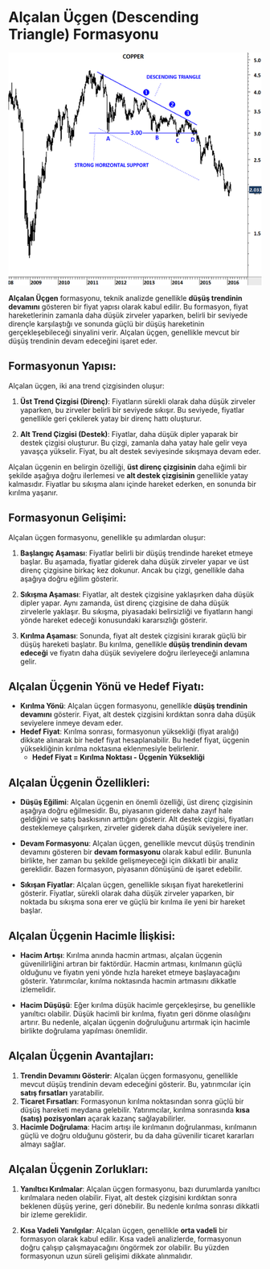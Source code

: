 # Alçalan Üçgen (Descending Triangle) Formasyonu

![](./images/alcalan-ucgen.png)

**Alçalan Üçgen** formasyonu, teknik analizde genellikle **düşüş trendinin devamını** gösteren bir fiyat yapısı olarak kabul edilir. Bu formasyon, fiyat hareketlerinin zamanla daha düşük zirveler yaparken, belirli bir seviyede dirençle karşılaştığı ve sonunda güçlü bir düşüş hareketinin gerçekleşebileceği sinyalini verir. Alçalan üçgen, genellikle mevcut bir düşüş trendinin devam edeceğini işaret eder.

## **Formasyonun Yapısı:**

Alçalan üçgen, iki ana trend çizgisinden oluşur:

1. **Üst Trend Çizgisi (Direnç)**: Fiyatların sürekli olarak daha düşük zirveler yaparken, bu zirveler belirli bir seviyede sıkışır. Bu seviyede, fiyatlar genellikle geri çekilerek yatay bir direnç hattı oluşturur.

2. **Alt Trend Çizgisi (Destek)**: Fiyatlar, daha düşük dipler yaparak bir destek çizgisi oluşturur. Bu çizgi, zamanla daha yatay hale gelir veya yavaşça yükselir. Fiyat, bu alt destek seviyesinde sıkışmaya devam eder.

Alçalan üçgenin en belirgin özelliği, **üst direnç çizgisinin** daha eğimli bir şekilde aşağıya doğru ilerlemesi ve **alt destek çizgisinin** genellikle yatay kalmasıdır. Fiyatlar bu sıkışma alanı içinde hareket ederken, en sonunda bir kırılma yaşanır.

## **Formasyonun Gelişimi:**

Alçalan üçgen formasyonu, genellikle şu adımlardan oluşur:

1. **Başlangıç Aşaması**: Fiyatlar belirli bir düşüş trendinde hareket etmeye başlar. Bu aşamada, fiyatlar giderek daha düşük zirveler yapar ve üst direnç çizgisine birkaç kez dokunur. Ancak bu çizgi, genellikle daha aşağıya doğru eğilim gösterir.

2. **Sıkışma Aşaması**: Fiyatlar, alt destek çizgisine yaklaşırken daha düşük dipler yapar. Aynı zamanda, üst direnç çizgisine de daha düşük zirvelerle yaklaşır. Bu sıkışma, piyasadaki belirsizliği ve fiyatların hangi yönde hareket edeceği konusundaki kararsızlığı gösterir.

3. **Kırılma Aşaması**: Sonunda, fiyat alt destek çizgisini kırarak güçlü bir düşüş hareketi başlatır. Bu kırılma, genellikle **düşüş trendinin devam edeceği** ve fiyatın daha düşük seviyelere doğru ilerleyeceği anlamına gelir.

## **Alçalan Üçgenin Yönü ve Hedef Fiyatı:**

- **Kırılma Yönü**: Alçalan üçgen formasyonu, genellikle **düşüş trendinin devamını** gösterir. Fiyat, alt destek çizgisini kırdıktan sonra daha düşük seviyelere inmeye devam eder.
- **Hedef Fiyat**: Kırılma sonrası, formasyonun yüksekliği (fiyat aralığı) dikkate alınarak bir hedef fiyat hesaplanabilir. Bu hedef fiyat, üçgenin yüksekliğinin kırılma noktasına eklenmesiyle belirlenir.
  - **Hedef Fiyat = Kırılma Noktası - Üçgenin Yüksekliği**

## **Alçalan Üçgenin Özellikleri:**

- **Düşüş Eğilimi**: Alçalan üçgenin en önemli özelliği, üst direnç çizgisinin aşağıya doğru eğilmesidir. Bu, piyasanın giderek daha zayıf hale geldiğini ve satış baskısının arttığını gösterir. Alt destek çizgisi, fiyatları desteklemeye çalışırken, zirveler giderek daha düşük seviyelere iner.
  
- **Devam Formasyonu**: Alçalan üçgen, genellikle mevcut düşüş trendinin devamını gösteren bir **devam formasyonu** olarak kabul edilir. Bununla birlikte, her zaman bu şekilde gelişmeyeceği için dikkatli bir analiz gereklidir. Bazen formasyon, piyasanın dönüşünü de işaret edebilir.

- **Sıkışan Fiyatlar**: Alçalan üçgen, genellikle sıkışan fiyat hareketlerini gösterir. Fiyatlar, sürekli olarak daha düşük zirveler yaparken, bir noktada bu sıkışma sona erer ve güçlü bir kırılma ile yeni bir hareket başlar.

## **Alçalan Üçgenin Hacimle İlişkisi:**

- **Hacim Artışı**: Kırılma anında hacmin artması, alçalan üçgenin güvenilirliğini artıran bir faktördür. Hacmin artması, kırılmanın güçlü olduğunu ve fiyatın yeni yönde hızla hareket etmeye başlayacağını gösterir. Yatırımcılar, kırılma noktasında hacmin artmasını dikkatle izlemelidir.

- **Hacim Düşüşü**: Eğer kırılma düşük hacimle gerçekleşirse, bu genellikle yanıltıcı olabilir. Düşük hacimli bir kırılma, fiyatın geri dönme olasılığını artırır. Bu nedenle, alçalan üçgenin doğruluğunu artırmak için hacimle birlikte doğrulama yapılması önemlidir.

## **Alçalan Üçgenin Avantajları:**

1. **Trendin Devamını Gösterir**: Alçalan üçgen formasyonu, genellikle mevcut düşüş trendinin devam edeceğini gösterir. Bu, yatırımcılar için **satış fırsatları** yaratabilir.
2. **Ticaret Fırsatları**: Formasyonun kırılma noktasından sonra güçlü bir düşüş hareketi meydana gelebilir. Yatırımcılar, kırılma sonrasında **kısa (satış) pozisyonları** açarak kazanç sağlayabilirler.
3. **Hacimle Doğrulama**: Hacim artışı ile kırılmanın doğrulanması, kırılmanın güçlü ve doğru olduğunu gösterir, bu da daha güvenilir ticaret kararları almayı sağlar.

## **Alçalan Üçgenin Zorlukları:**

1. **Yanıltıcı Kırılmalar**: Alçalan üçgen formasyonu, bazı durumlarda yanıltıcı kırılmalara neden olabilir. Fiyat, alt destek çizgisini kırdıktan sonra beklenen düşüş yerine, geri dönebilir. Bu nedenle kırılma sonrası dikkatli bir izleme gereklidir.
  
2. **Kısa Vadeli Yanılgılar**: Alçalan üçgen, genellikle **orta vadeli** bir formasyon olarak kabul edilir. Kısa vadeli analizlerde, formasyonun doğru çalışıp çalışmayacağını öngörmek zor olabilir. Bu yüzden formasyonun uzun süreli gelişimi dikkate alınmalıdır.
